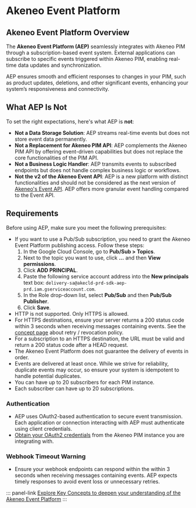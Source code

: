 # Akeneo Event Platform

## Akeneo Event Platform Overview

The **Akeneo Event Platform (AEP)** seamlessly integrates with Akeneo PIM through a subscription-based event system. External applications can subscribe to specific events triggered within Akeneo PIM, enabling real-time data updates and synchronization.

AEP ensures smooth and efficient responses to changes in your PIM, such as product updates, deletions, and other significant events, enhancing your system’s responsiveness and connectivity.

## What AEP Is Not

To set the right expectations, here's what AEP is **not**:

- **Not a Data Storage Solution**: AEP streams real-time events but does not store event data permanently.
- **Not a Replacement for Akeneo PIM API**: AEP complements the Akeneo PIM API by offering event-driven capabilities but does not replace the core functionalities of the PIM API.
- **Not a Business Logic Handler**: AEP transmits events to subscribed endpoints but does not handle complex business logic or workflows.
- **Not the v2 of the Akeneo Event API**: AEP is a new platform with distinct functionalities and should not be considered as the next version of [Akeneo's Event API](https://api.akeneo.com/events-documentation/overview.html). AEP offers more granular event handling compared to the Event API.

## Requirements

Before using AEP, make sure you meet the following prerequisites:

- If you want to use a Pub/Sub subscription, you need to grant the Akeneo Event Platform publishing access. Follow these steps:
    1. In the Google Cloud Console, go to **Pub/Sub > Topics**.
    2. Next to the topic you want to use, click **...** and then **View permissions**.
    3. Click **ADD PRINCIPAL**.
    4. Paste the following service account address into the **New principals** text box: `delivery-sa@akecld-prd-sdk-aep-prd.iam.gserviceaccount.com`.
    5. In the Role drop-down list, select **Pub/Sub** and then **Pub/Sub Publisher**.
    6. Click **Save**.
- HTTP is not supported. Only HTTPS is allowed.
- For HTTPS destinations, ensure your server returns a 200 status code within 3 seconds when receiving messages containing events. See the [concept page]((/akeneo-event-platform/concepts.html)) about retry / revocation policy.
- For a subscription to an HTTPS destination, the URL must be valid and return a 200 status code after a HEAD request.
- The Akeneo Event Platform does not guarantee the delivery of events in order.
- Events are delivered at least once. While we strive for reliability, duplicate events may occur, so ensure your system is idempotent to handle potential duplicates.
- You can have up to 20 subscribers for each PIM instance.
- Each subscriber can have up to 20 subscriptions.

### Authentication

- AEP uses OAuth2-based authentication to secure event transmission. Each application or connection interacting with AEP must authenticate using client credentials.
- [Obtain your OAuth2 credentials](/akeneo-event-platform/getting-started.html) from the Akeneo PIM instance you are integrating with.

### Webhook Timeout Warning

- Ensure your webhook endpoints can respond within the within 3 seconds when receiving messages containing events. AEP expects timely responses to avoid event loss or unnecessary retries.

::: panel-link [Explore Key Concepts to deepen your understanding of the Akeneo Event Platform](/akeneo-event-platform/concepts.html)
:::
